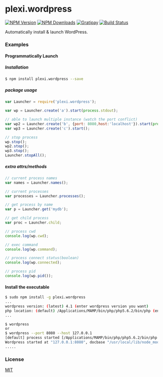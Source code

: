# plexi.wordpress

[![NPM Version][npm-image]][npm-url]
[![NPM Downloads][downloads-image]][downloads-url]
[![Gratipay][gratipay-image]][gratipay-url]
[![Build Status][travis-image-flat]][travis-url]

Automatically install & launch WordPress.

### Examples
#### Programmatically Launch
##### Installation
```sh
$ npm install plexi.wordpress --save
```

##### package usage
```js
var Launcher = require('plexi.wordpress');

var wp = Launcher.create('a').start(process.stdout);

// able to launch multiple instance (watch the port conflict)
var wp2 = Launcher.create('b', {port: 8080,host:'localhost'}).start(process.stdout);
var wp3 = Launcher.create('c').start();

// stop process
wp.stop();
wp2.stop();
wp3.stop();
Launcher.stopAll();
```

##### extra attrs/methods
```js
// current process names
var names = Launcher.names();

// current processes
var processes = Launcher.processes();

// get process by name
var p = Launcher.get('mydb');

// get child process
var proc = Launcher.child;

// process cwd
console.log(wp.cwd);

// exec command
console.log(wp.command);

// process connect status(boolean)
console.log(wp.connected);

// process pid
console.log(wp.pid());
```

#### Install the executable
```sh
$ sudo npm install -g plexi.wordpress
...
wordpress version: (latest) 4.1 (enter wordpress version you want)
php location: (default) /Applications/MAMP/bin/php/php5.6.2/bin/php (enter php binary location)
...

$ wordpress
or
$ wordpress --port 8080 --host 127.0.0.1
[default] process started [/Applications/MAMP/bin/php/php5.6.2/bin/php -S 127.0.0.1:8080]
Wordpress started at "127.0.0.1:8080", docbase "/usr/local/lib/node_modules/plexi.wordpress/wordpress"
.....
```

### License

  [MIT](LICENSE)
  

 [npm-image]: https://img.shields.io/npm/v/plexi.wordpress.svg?style=flat
 [npm-url]: https://npmjs.org/package/plexi.wordpress
 [downloads-image]: https://img.shields.io/npm/dm/plexi.wordpress.svg?style=flat
 [downloads-url]: https://npmjs.org/package/plexi.wordpress
 [travis-image-flat]: https://img.shields.io/travis/attrs/plexi.wordpress.svg?style=flat
 [travis-image]: https://travis-ci.org/attrs/plexi.wordpress.svg?branch=master
 [travis-url]: https://travis-ci.org/attrs/plexi.wordpress
 [gratipay-image]: https://img.shields.io/gratipay/teamattrs.svg?style=flat
 [gratipay-url]: https://gratipay.com/teamattrs/